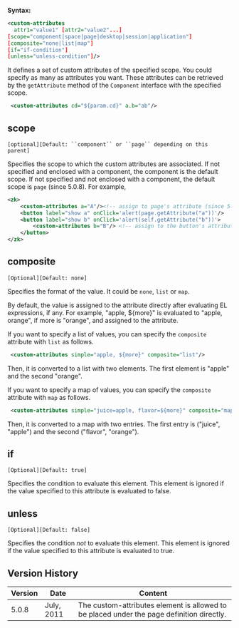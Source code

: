 

**Syntax:**

```xml
<custom-attributes  
  attr1="value1" [attr2="value2"...]  
[scope="component|space|page|desktop|session|application"]  
[composite="none|list|map"]  
[if="if-condition"]  
[unless="unless-condition"]/>
```

It defines a set of custom attributes of the specified scope. You could
specify as many as attributes you want. These attributes can be
retrieved by the `getAttribute` method of the `Component` interface with
the specified scope.

```xml
 <custom-attributes cd="${param.cd}" a.b="ab"/>
```

## scope

`[optional][Default: ``component`` or ``page`` depending on this parent]`

Specifies the scope to which the custom attributes are associated. If
not specified and enclosed with a component, the component is the
default scope. If not specified and not enclosed with a component, the
default scope is `page` (since 5.0.8). For example,

```xml
<zk>
    <custom-attributes a="A"/><!-- assign to page's attribute (since 5.0.8) -->
    <button label="show a" onClick='alert(page.getAttribute("a"))'/>
    <button label="show b" onClick='alert(self.getAttribute("b"))'>
        <custom-attributes b="B"/> <!-- assign to the button's attribute -->
    </button>
</zk>
```

## composite

`[Optional][Default: none]`

Specifies the format of the value. It could be `none`, `list` or `map`.

By default, the value is assigned to the attribute directly after
evaluating EL expressions, if any. For example, "apple, \${more}" is
evaluated to "apple, orange", if more is "orange", and assigned to the
attribute.

If you want to specify a list of values, you can specify the `composite`
attribute with `list` as follows.

```xml
 <custom-attributes simple="apple, ${more}" composite="list"/>
```

Then, it is converted to a list with two elements. The first element is
"apple" and the second "orange".

If you want to specify a map of values, you can specify the `composite`
attribute with `map` as follows.

```xml
 <custom-attributes simple="juice=apple, flavor=${more}" composite="map"/>
```

Then, it is converted to a map with two entries. The first entry is
("juice", "apple") and the second ("flavor", "orange").

## if

`[Optional][Default: true]`

Specifies the condition to evaluate this element. This element is
ignored if the value specified to this attribute is evaluated to false.

## unless

`[Optional][Default: false]`

Specifies the condition *not* to evaluate this element. This element is
ignored if the value specified to this attribute is evaluated to true.

## Version History

| Version | Date       | Content                                                                                   |
|---------|------------|-------------------------------------------------------------------------------------------|
| 5.0.8   | July, 2011 | The custom-attributes element is allowed to be placed under the page definition directly. |

